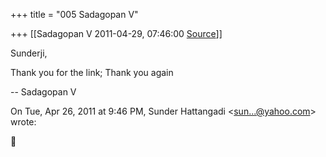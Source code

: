 +++
title = "005 Sadagopan V"

+++
[[Sadagopan V	2011-04-29, 07:46:00 [Source](https://groups.google.com/g/samskrita/c/m7z1bVxMQzQ)]]



Sunderji,



Thank you for the link; Thank you again



-- Sadagopan V  
  

On Tue, Apr 26, 2011 at 9:46 PM, Sunder Hattangadi \<[sun...@yahoo.com]()\> wrote:  




